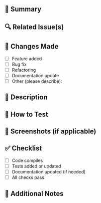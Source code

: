 
## 📌 Summary

<!-- A brief summary of the changes introduced in this PR -->

## 🔍 Related Issue(s)

<!-- Link to any related issues or tickets -->

## 🧪 Changes Made

- [ ] Feature added
- [ ] Bug fix
- [ ] Refactoring
- [ ] Documentation update
- [ ] Other (please describe):

## 📝 Description

<!-- Detailed description of what was changed and why -->

## 🧪 How to Test

<!-- Steps to test this PR locally -->

## 📸 Screenshots (if applicable)

<!-- Add screenshots or recordings (e.g. GIFs) to help reviewers -->

## ✅ Checklist
- [ ] Code compiles
- [ ] Tests added or updated
- [ ] Documentation updated (if needed)
- [ ] All checks pass

## 📎 Additional Notes

<!-- Any other context or information reviewers should know -->
